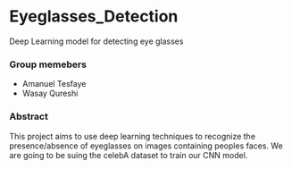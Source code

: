 # Eyeglasses_Detection
Deep Learning model for detecting eye glasses

### Group memebers 
- Amanuel Tesfaye 
- Wasay Qureshi

### Abstract 
This project aims to use deep learning techniques to recognize the presence/absence of eyeglasses on images containing peoples faces. We are going to be suing the celebA dataset to train our CNN model. 


